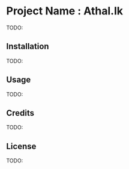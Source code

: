 # Project Name : Athal.lk

TODO: 

## Installation

TODO: 

## Usage

TODO: 

## Credits

TODO: 

## License

TODO: 
